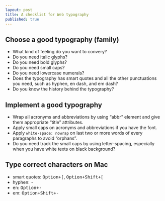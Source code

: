 ```yaml
---
layout: post
title: A checklist for Web typography
published: true
---
```

## Choose a good typography (family)
* What kind of feeling do you want to convery?
* Do you need italic glyphs?
* Do you need bold glyphs?
* Do you need small caps?
* Do you need lowercase numerals?
* Does the typography has smart quotes and all the other punctuations you need, such as hyphen, en dash, and em dash?
* Do you know the history behind the typography?

## Implement a good typography
* Wrap all acronyms and abbreviations by using “abbr” element and give them appropriate “title” attributes.
* Apply small caps on acronyms and abbreviations if you have the font.
* Apply `white-space: nowrap` on last two or more words of every paragraphs to avoid “orphans”.
* Do you need track the small caps by using letter-spacing, especially when you have white texts on black background?

## Type correct characters on Mac
* smart quotes: <kbd><kbd>Option</kbd>+<kbd>[</kbd></kbd>, <kbd><kbd>Option</kbd>+<kbd>Shift</kbd>+<kbd>[</kbd></kbd>
* hyphen: <kbd>-</kbd>
* en: <kbd><kbd>Option</kbd>+<kbd>-</kbd></kbd>
* em: <kbd><kbd>Option</kbd>+<kbd>Shift</kbd>+<kbd>-</kbd></kbd>

